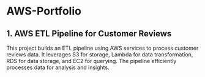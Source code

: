 # AWS-Portfolio

## 1. AWS ETL Pipeline for Customer Reviews
This project builds an ETL pipeline using AWS services to process customer reviews data. It leverages S3 for storage, Lambda for data transformation, RDS for data storage, and EC2 for querying. The pipeline efficiently processes data for analysis and insights.
